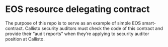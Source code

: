 # EOS resource delegating contract

The purpose of this repo is to serve as an example of simple EOS smart-contract. Callisto security auditors must check the code of this contract and provide their “audit reports” when they’re applying to security auditor position at Callisto.
